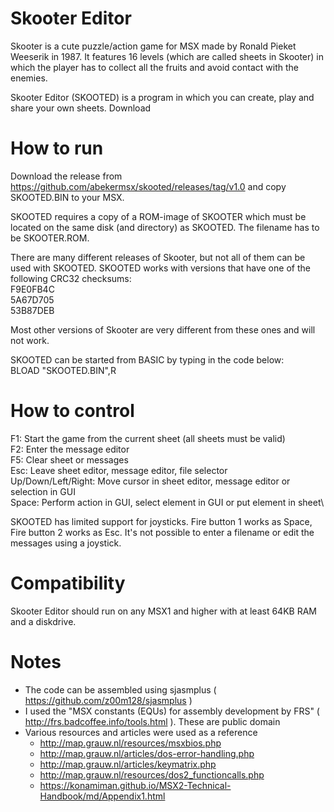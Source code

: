 # Skooter Editor
Skooter is a cute puzzle/action game for MSX made by Ronald Pieket Weeserik in 1987. It features 16 levels (which are called sheets in Skooter) in which the player has to collect all the fruits and avoid contact with the enemies.

Skooter Editor (SKOOTED) is a program in which you can create, play and share your own sheets. Download 

# How to run
Download the release from https://github.com/abekermsx/skooted/releases/tag/v1.0 and copy SKOOTED.BIN to your MSX. 

SKOOTED requires a copy of a ROM-image of SKOOTER which must be located on the same disk (and directory) as SKOOTED. The filename has to be SKOOTER.ROM.

There are many different releases of Skooter, but not all of them can be used with SKOOTED. SKOOTED works with versions that have one of the following CRC32 checksums:\
F9E0FB4C\
5A67D705\
53B87DEB

Most other versions of Skooter are very different from these ones and will not work.

SKOOTED can be started from BASIC by typing in the code below:\
BLOAD "SKOOTED.BIN",R

# How to control
F1: Start the game from the current sheet (all sheets must be valid)\
F2: Enter the message editor\
F5: Clear sheet or messages\
Esc: Leave sheet editor, message editor, file selector\
Up/Down/Left/Right: Move cursor in sheet editor, message editor or selection in GUI\
Space: Perform action in GUI, select element in GUI or put element in sheet\

SKOOTED has limited support for joysticks. Fire button 1 works as Space, Fire button 2 works as Esc. It's not possible to enter a filename or edit the messages using a joystick.

# Compatibility
Skooter Editor should run on any MSX1 and higher with at least 64KB RAM and a diskdrive.

# Notes
- The code can be assembled using sjasmplus ( https://github.com/z00m128/sjasmplus )
- I used the "MSX constants (EQUs) for assembly development by FRS" ( http://frs.badcoffee.info/tools.html ). These are public domain
- Various resources and articles were used as a reference
  - http://map.grauw.nl/resources/msxbios.php
  - http://map.grauw.nl/articles/dos-error-handling.php
  - http://map.grauw.nl/articles/keymatrix.php
  - http://map.grauw.nl/resources/dos2_functioncalls.php
  - https://konamiman.github.io/MSX2-Technical-Handbook/md/Appendix1.html
